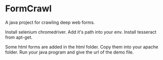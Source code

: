 # FormCrawl
A java project for crawling deep web forms.


Install selenium chromedriver. Add it's path into your env.
Install tesseract from apt-get.

Some html forms are added in the html folder.
Copy them into your apache folder.
Run your java program and give the url of the demo file.